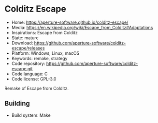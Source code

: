 # Colditz Escape

- Home: https://aperture-software.github.io/colditz-escape/
- Media: https://en.wikipedia.org/wiki/Escape_from_Colditz#Adaptations
- Inspirations: Escape from Colditz
- State: mature
- Download: https://github.com/aperture-software/colditz-escape/releases
- Platform: Windows, Linux, macOS
- Keywords: remake, strategy
- Code repository: https://github.com/aperture-software/colditz-escape.git
- Code language: C
- Code license: GPL-3.0

Remake of Escape from Colditz.

## Building

- Build system: Make
